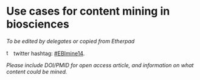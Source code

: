 # Use cases for content mining in biosciences

*To be edited by delegates or copied from Etherpad*

<img src="http://www.biddlestudios.com/images/twitter_favicon.png" alt="twitter logo" width=15px> twitter hashtag: [\#EBImine14](https://twitter.com/hashtag/EBImine14).

*Please include DOI/PMID for open access article, and information on what content could be mined.*
